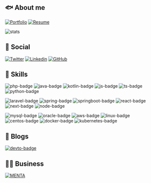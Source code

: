 ## 🐟 About me

[![Portfolio][portfolio-badge]](https://bento.me/borikatsu)
[![Resume][resume-badge]](https://borikatsu.github.io/borikatsu/)

[portfolio-badge]: https://img.shields.io/badge/portfolio-768cff?style=for-the-badge&logo=bento&logoColor=white
[resume-badge]: https://img.shields.io/badge/resume-0090ff?style=for-the-badge&logo=resume&logoColor=white

![stats]

[stats]: https://github-readme-stats.vercel.app/api/top-langs/?username=borikatsu&theme=blue-green

## 👨 Social

[![Twitter][x-badge]](https://twitter.com/borikatsu3) [![Linkedin][linkedin-badge]](https://www.linkedin.com/in/nishiborikatsuo/) [![GitHub][github-badge]](https://github.com/borikatsu)

[x-badge]: https://img.shields.io/badge/Twitter-1DA1F2?style=for-the-badge&logo=x&logoColor=white
[linkedin-badge]: https://img.shields.io/badge/LinkedIn-0077B5?style=for-the-badge&logo=linkedin&logoColor=white
[github-badge]: https://img.shields.io/badge/GitHub-100000?style=for-the-badge&logo=github&logoColor=white

## 🚀 Skills

![php-badge] ![java-badge] ![kotlin-badge] ![js-badge] ![ts-badge] ![python-badge]

[php-badge]: https://img.shields.io/badge/PHP-777BB4?style=for-the-badge&logo=php&logoColor=white
[java-badge]: https://img.shields.io/badge/Java-ED8B00?style=for-the-badge&logo=openjdk&logoColor=white
[kotlin-badge]: https://img.shields.io/badge/Kotlin-0095D5?&style=for-the-badge&logo=kotlin&logoColor=white
[js-badge]: https://img.shields.io/badge/JavaScript-323330?style=for-the-badge&logo=javascript&logoColor=F7DF1E
[ts-badge]: https://img.shields.io/badge/TypeScript-007ACC?style=for-the-badge&logo=typescript&logoColor=white
[python-badge]: https://img.shields.io/badge/Python-3776AB?style=for-the-badge&logo=python&logoColor=white

![laravel-badge] ![spring-badge] ![springboot-badge] ![react-badge] ![next-badge] ![node-badge]

[laravel-badge]: https://img.shields.io/badge/Laravel-FF2D20?style=for-the-badge&logo=laravel&logoColor=white
[spring-badge]: https://img.shields.io/badge/Spring-6DB33F?style=for-the-badge&logo=spring&logoColor=white
[springboot-badge]: https://img.shields.io/badge/Spring%20Boot-6DB33F?style=for-the-badge&logo=springboot&logoColor=white
[react-badge]: https://img.shields.io/badge/React-20232A?style=for-the-badge&logo=react&logoColor=61DAFB
[next-badge]: https://img.shields.io/badge/next.js-000000?style=for-the-badge&logo=nextdotjs&logoColor=white
[node-badge]: https://img.shields.io/badge/Node.js-43853D?style=for-the-badge&logo=node.js&logoColor=white

![mysql-badge] ![oracle-badge] ![aws-badge] ![linux-badge] ![centos-badge] ![docker-badge] ![kubernetes-badge]

[mysql-badge]: https://img.shields.io/badge/MySQL-00000F?style=for-the-badge&logo=mysql&logoColor=white
[oracle-badge]: https://img.shields.io/badge/Oracle-F80000?style=for-the-badge&logo=oracle&logoColor=black
[aws-badge]: https://img.shields.io/badge/Amazon_AWS-FF9900?style=for-the-badge&logo=amazonaws&logoColor=white
[linux-badge]: https://img.shields.io/badge/Linux-FCC624?style=for-the-badge&logo=linux&logoColor=black
[centos-badge]: https://img.shields.io/badge/Cent%20OS-002260?style=for-the-badge&logo=centos&logoColor=F0F0F0
[docker-badge]: https://img.shields.io/badge/Docker-0db7ed?style=for-the-badge&logo=docker&logoColor=white
[kubernetes-badge]: https://img.shields.io/badge/Kubernetes-326ce5?style=for-the-badge&logo=kubernetes&logoColor=white

## 📝 Blogs

[![devto-badge][devto-badge]](https://dev.to/borikatsu)

[devto-badge]: https://img.shields.io/badge/dev.to-0A0A0A?style=for-the-badge&logo=devdotto&logoColor=white

## 👨‍💻 Business

[![MENTA][menta-badge]](https://menta.work/plan/11072)

[menta-badge]: https://img.shields.io/badge/MENTA-13b1c0?style=for-the-badge&logoColor=white
